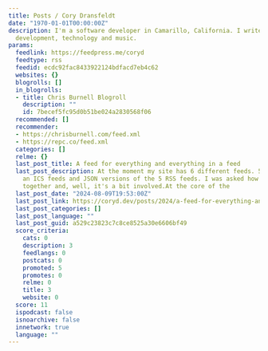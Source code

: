 ```yaml
---
title: Posts / Cory Dransfeldt
date: "1970-01-01T00:00:00Z"
description: I'm a software developer in Camarillo, California. I write about software
  development, technology and music.
params:
  feedlink: https://feedpress.me/coryd
  feedtype: rss
  feedid: ecdc92fac8433922124bdfacd7eb4c62
  websites: {}
  blogrolls: []
  in_blogrolls:
  - title: Chris Burnell Blogroll
    description: ""
    id: 7becef5fc95d0b51be024a2830568f06
  recommended: []
  recommender:
  - https://chrisburnell.com/feed.xml
  - https://repc.co/feed.xml
  categories: []
  relme: {}
  last_post_title: A feed for everything and everything in a feed
  last_post_description: At the moment my site has 6 different feeds. 5 RSS feeds,
    an ICS feeds and JSON versions of the 5 RSS feeds. I was asked how they're put
    together and, well, it's a bit involved.At the core of the
  last_post_date: "2024-08-09T19:53:00Z"
  last_post_link: https://coryd.dev/posts/2024/a-feed-for-everything-and-everything-in-a-feed?utm_source=rss&utm_medium=feed&utm_campaign=posts_feed
  last_post_categories: []
  last_post_language: ""
  last_post_guid: a529c23823c7c8ce8525a30e6606bf49
  score_criteria:
    cats: 0
    description: 3
    feedlangs: 0
    postcats: 0
    promoted: 5
    promotes: 0
    relme: 0
    title: 3
    website: 0
  score: 11
  ispodcast: false
  isnoarchive: false
  innetwork: true
  language: ""
---
```

